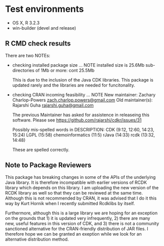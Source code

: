 # Test environments
* OS X, R 3.2.3
* win-builder (devel and release)

## R CMD check results

There are two NOTEs:

* checking installed package size ... NOTE
  installed size is 25.6Mb
  sub-directories of 1Mb or more:
    cont  25.5Mb

  This is due to the inclusion of the Java CDK libraries. This package is updated rarely
  and the libraries are needed for funcitonality.


* checking CRAN incoming feasibility ... NOTE
  New maintainer:
    Zachary Charlop-Powers <zach.charlop.powers@gmail.com>
  Old maintainer(s):
    Rajarshi Guha <rajarshi.guha@gmail.com>
    
  The previous Maintainer has asked for assistence in releaseing this software. Please
  see https://github.com/rajarshi/cdkr/issues/31

    
  Possibly mis-spelled words in DESCRIPTION:
    CDK (9:12, 12:60, 14:23, 15:24)
    LGPL (15:58)
    chemoinformatics (11:5)
    rJava (14:33)
    rcdk (13:32, 14:48)
  
  These are spelled correctly.


## Note to Package Reviewers

This package has breaking changes in some of the APIs of the underlying Java library. It is
therefore incompatible with earlier versions of RCDK library which depends on this library.
I am uploading the new version of the RCDK library as well so that they can be reviewed at the 
same time. Although this is not recommended by CRAN, it was advised that I do it this way by 
Kurt Hornik when I recently submitted Rcdklibs by itself.

Furthermore, although this is a large library we are hoping for an exception on the grounds
that 1) it is updated very infrequently, 2) there are many new, useful features in this version
of CDK, and 3) there is not a community sanctioned alternative for the CRAN-friendly distribution 
of JAR files. I therefore hope we can be granted an exeption while we look for an alternative distribution method.
